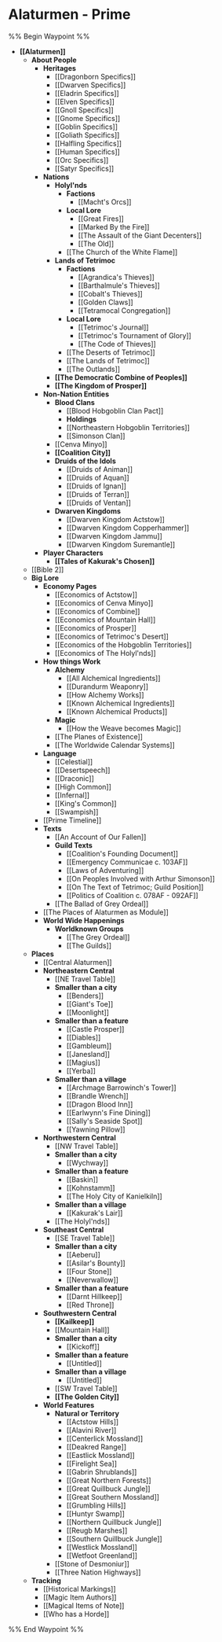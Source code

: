 # Alaturmen - Prime
%% Begin Waypoint %%
- **[[Alaturmen]]**
	- **About People**
		- **Heritages**
			- [[Dragonborn Specifics]]
			- [[Dwarven Specifics]]
			- [[Eladrin Specifics]]
			- [[Elven Specifics]]
			- [[Gnoll Specifics]]
			- [[Gnome Specifics]]
			- [[Goblin Specifics]]
			- [[Goliath Specifics]]
			- [[Halfling Specifics]]
			- [[Human Specifics]]
			- [[Orc Specifics]]
			- [[Satyr Specifics]]
		- **Nations**
			- **Holyl'nds**
				- **Factions**
					- [[Macht's Orcs]]
				- **Local Lore**
					- [[Great Fires]]
					- [[Marked By the Fire]]
					- [[The Assault of the Giant Decenters]]
					- [[The Old]]
				- [[The Church of the White Flame]]
			- **Lands of Tetrimoc**
				- **Factions**
					- [[Agrandica's Thieves]]
					- [[Barthalmule's Thieves]]
					- [[Cobalt's Thieves]]
					- [[Golden Claws]]
					- [[Tetramocal Congregation]]
				- **Local Lore**
					- [[Tetrimoc's Journal]]
					- [[Tetrimoc's Tournament of Glory]]
					- [[The Code of Thieves]]
				- [[The Deserts of Tetrimoc]]
				- [[The Lands of Tetrimoc]]
				- [[The Outlands]]
			- **[[The Democratic Combine of Peoples]]**
			- **[[The Kingdom of Prosper]]**
		- **Non-Nation Entities**
			- **Blood Clans**
				- [[Blood Hobgoblin Clan Pact]]
				- **Holdings**
				- [[Northeastern Hobgoblin Territories]]
				- [[Simonson Clan]]
			- [[Cenva Minyo]]
			- **[[Coalition City]]**
			- **Druids of the Idols**
				- [[Druids of Animan]]
				- [[Druids of Aquan]]
				- [[Druids of Ignan]]
				- [[Druids of Terran]]
				- [[Druids of Ventan]]
			- **Dwarven Kingdoms**
				- [[Dwarven Kingdom Actstow]]
				- [[Dwarven Kingdom Copperhammer]]
				- [[Dwarven Kingdom Jammu]]
				- [[Dwarven Kingdom Suremantle]]
		- **Player Characters**
			- **[[Tales of Kakurak's Chosen]]**
	- [[Bible 2]]
	- **Big Lore**
		- **Economy Pages**
			- [[Economics of Actstow]]
			- [[Economics of Cenva Minyo]]
			- [[Economics of Combine]]
			- [[Economics of Mountain Hall]]
			- [[Economics of Prosper]]
			- [[Economics of Tetrimoc's Desert]]
			- [[Economics of the Hobgoblin Territories]]
			- [[Economics of The Holyl'nds]]
		- **How things Work**
			- **Alchemy**
				- [[All Alchemical Ingredients]]
				- [[Durandurm Weaponry]]
				- [[How Alchemy Works]]
				- [[Known Alchemical Ingredients]]
				- [[Known Alchemical Products]]
			- **Magic**
				- [[How the Weave becomes Magic]]
			- [[The Planes of Existence]]
			- [[The Worldwide Calendar Systems]]
		- **Language**
			- [[Celestial]]
			- [[Desertspeech]]
			- [[Draconic]]
			- [[High Common]]
			- [[Infernal]]
			- [[King's Common]]
			- [[Swampish]]
		- [[Prime Timeline]]
		- **Texts**
			- [[An Account of Our Fallen]]
			- **Guild Texts**
				- [[Coalition's Founding Document]]
				- [[Emergency Communicae c. 103AF]]
				- [[Laws of Adventuring]]
				- [[On Peoples Involved with Arthur Simonson]]
				- [[On The Text of Tetrimoc; Guild Position]]
				- [[Politics of Coalition c. 078AF - 092AF]]
			- [[The Ballad of Grey Ordeal]]
		- [[The Places of Alaturmen as Module]]
		- **World Wide Happenings**
			- **Worldknown Groups**
				- [[The Grey Ordeal]]
				- [[The Guilds]]
	- **Places**
		- [[Central Alaturmen]]
		- **Northeastern Central**
			- [[NE Travel Table]]
			- **Smaller than a city**
				- [[Benders]]
				- [[Giant's Toe]]
				- [[Moonlight]]
			- **Smaller than a feature**
				- [[Castle Prosper]]
				- [[Diables]]
				- [[Gambleum]]
				- [[Janesland]]
				- [[Magius]]
				- [[Yerba]]
			- **Smaller than a village**
				- [[Archmage Barrowinch's Tower]]
				- [[Brandle Wrench]]
				- [[Dragon Blood Inn]]
				- [[Earlwynn's Fine Dining]]
				- [[Sally's Seaside Spot]]
				- [[Yawning Pillow]]
		- **Northwestern Central**
			- [[NW Travel Table]]
			- **Smaller than a city**
				- [[Wychway]]
			- **Smaller than a feature**
				- [[Baskin]]
				- [[Kohnstamm]]
				- [[The Holy City of Kanielkiln]]
			- **Smaller than a village**
				- [[Kakurak's Lair]]
			- [[The Holyl'nds]]
		- **Southeast Central**
			- [[SE Travel Table]]
			- **Smaller than a city**
				- [[Aeberu]]
				- [[Asilar's Bounty]]
				- [[Four Stone]]
				- [[Neverwallow]]
			- **Smaller than a feature**
				- [[Darnt Hillkeep]]
				- [[Red Throne]]
		- **Southwestern Central**
			- **[[Kailkeep]]**
			- [[Mountain Hall]]
			- **Smaller than a city**
				- [[Kickoff]]
			- **Smaller than a feature**
				- [[Untitled]]
			- **Smaller than a village**
				- [[Untitled]]
			- [[SW Travel Table]]
			- **[[The Golden City]]**
		- **World Features**
			- **Natural or Territory**
				- [[Actstow Hills]]
				- [[Alavini River]]
				- [[Centerlick Mossland]]
				- [[Deakred Range]]
				- [[Eastlick Mossland]]
				- [[Firelight Sea]]
				- [[Gabrin Shrublands]]
				- [[Great Northern Forests]]
				- [[Great Quillbuck Jungle]]
				- [[Great Southern Mossland]]
				- [[Grumbling Hills]]
				- [[Huntyr Swamp]]
				- [[Northern Quillbuck Jungle]]
				- [[Reugb Marshes]]
				- [[Southern Quillbuck Jungle]]
				- [[Westlick Mossland]]
				- [[Wetfoot Greenland]]
			- [[Stone of Desmoniur]]
			- [[Three Nation Highways]]
	- **Tracking**
		- [[Historical Markings]]
		- [[Magic Item Authors]]
		- [[Magical Items of Note]]
		- [[Who has a Horde]]

%% End Waypoint %%
